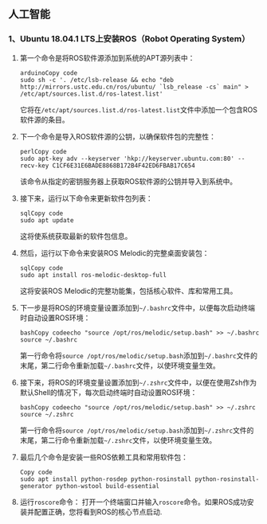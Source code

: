 ## 人工智能

### 1、Ubuntu 18.04.1 LTS上安装ROS（Robot Operating System）

1. 第一个命令是将ROS软件源添加到系统的APT源列表中：

   ```
   arduinoCopy code
   sudo sh -c '. /etc/lsb-release && echo "deb http://mirrors.ustc.edu.cn/ros/ubuntu/ `lsb_release -cs` main" > /etc/apt/sources.list.d/ros-latest.list'
   ```

   它将在`/etc/apt/sources.list.d/ros-latest.list`文件中添加一个包含ROS软件源的条目。

2. 下一个命令是导入ROS软件源的公钥，以确保软件包的完整性：

   ```
   perlCopy code
   sudo apt-key adv --keyserver 'hkp://keyserver.ubuntu.com:80' --recv-key C1CF6E31E6BADE8868B172B4F42ED6FBAB17C654
   ```

   该命令从指定的密钥服务器上获取ROS软件源的公钥并导入到系统中。

3. 接下来，运行以下命令来更新软件包列表：

   ```
   sqlCopy code
   sudo apt update
   ```

   这将使系统获取最新的软件包信息。

4. 然后，运行以下命令来安装ROS Melodic的完整桌面安装包：

   ```
   sqlCopy code
   sudo apt install ros-melodic-desktop-full
   ```

   这将安装ROS Melodic的完整功能集，包括核心软件、库和常用工具。

5. 下一步是将ROS的环境变量设置添加到`~/.bashrc`文件中，以便每次启动终端时自动设置ROS环境：

   ```
   bashCopy codeecho "source /opt/ros/melodic/setup.bash" >> ~/.bashrc
   source ~/.bashrc
   ```

   第一行命令将`source /opt/ros/melodic/setup.bash`添加到`~/.bashrc`文件的末尾，第二行命令重新加载`~/.bashrc`文件，以使环境变量生效。

6. 接下来，将ROS的环境变量设置添加到`~/.zshrc`文件中，以便在使用Zsh作为默认Shell的情况下，每次启动终端时自动设置ROS环境：

   ```
   bashCopy codeecho "source /opt/ros/melodic/setup.bash" >> ~/.zshrc
   source ~/.zshrc
   ```

   第一行命令将`source /opt/ros/melodic/setup.bash`添加到`~/.zshrc`文件的末尾，第二行命令重新加载`~/.zshrc`文件，以使环境变量生效。

7. 最后几个命令是安装一些ROS依赖工具和常用软件包：

   ```
   Copy code
   sudo apt install python-rosdep python-rosinstall python-rosinstall-generator python-wstool build-essential
   ```

8. 运行`roscore`命令： 打开一个终端窗口并输入`roscore`命令。如果ROS成功安装并配置正确，您将看到ROS的核心节点启动.

   

   



